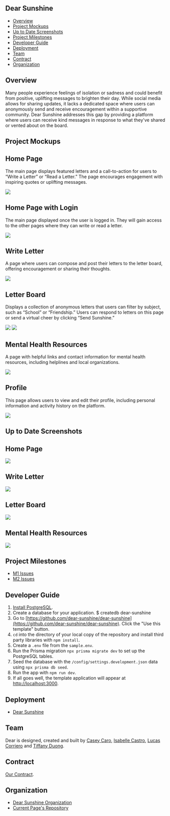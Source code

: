 ## Dear Sunshine
* [Overview](#overview)
* [Project Mockups](#project-mockups)
* [Up to Date Screenshots](#up-to-date-screenshots)
* [Project Milestones](#project-milestones)
* [Developer Guide](#developer-guide)
* [Deployment](#deployment)
* [Team](#team)
* [Contract](#contract)
* [Organization](#organization)

## Overview

Many people experience feelings of isolation or sadness and could benefit from positive, uplifting messages to brighten their day. While social media allows for sharing updates, it lacks a dedicated space where users can anonymously send and receive encouragement within a supportive community. Dear Sunshine addresses this gap by providing a platform where users can receive kind messages in response to what they've shared or vented about on the board.

## Project Mockups
<div class="container">
  <div class="content">
    <h2>Home Page</h2>
    <p>The main page displays featured letters and a call-to-action for users to “Write a Letter” or “Read a Letter.” The page encourages engagement with inspiring quotes or uplifting messages.</p>
    <img src="./home-page.jpg">
  </div>
</div>

<!-- <div class="container">
  <div class="content">
    <h2>Sign Up/Sign In</h2>
  </div>
</div>

<div class="container">
  <div class="content">
    <h2>Sign Out</h2>
  </div>
</div> -->

<div class="container">
  <div class="content">
    <h2>Home Page with Login</h2>
    <p>The main page displayed once the user is logged in. They will gain access to the other pages where they can write or read a letter.</p>
    <img src="./home-page-2.jpg">
  </div>
</div>

<div class="container">
  <div class="content">
    <h2>Write Letter</h2>
    <p>A page where users can compose and post their letters to the letter board, offering encouragement or sharing their thoughts.</p>
    <img src="./write-letter.jpg">
  </div>
</div>

<div class="container">
  <div class="content">
    <h2>Letter Board</h2>
    <p>Displays a collection of anonymous letters that users can filter by subject, such as “School” or “Friendship.” Users can respond to letters on this page or send a virtual cheer by clicking “Send Sunshine.”</p>
    <img src="./letter-board-1.jpg">
    <img src="./letter-board-2.jpg">
  </div>
</div>

<div class="container">
  <div class="content">
    <h2>Mental Health Resources</h2>
    <p>A page with helpful links and contact information for mental health resources, including helplines and local organizations.</p>
    <img src="./mental-health.jpg">
  </div>
</div>

<div class="container">
  <div class="content">
    <h2>Profile</h2>
    <p>This page allows users to view and edit their profile, including personal information and activity history on the platform.</p>
    <img src="./profile.jpg">
  </div>
</div>

## Up to Date Screenshots
<div class="container">
  <div class="content">
    <h2>Home Page</h2>
    <img src="./m1-hompepage.png">
  </div>
</div>

<!-- <div class="container">
  <div class="content">
    <h2>Sign Up/Sign In</h2>
    <img src="./m1-sign-up.png">
    <img src="./m1-sign-in.png">
  </div>
</div>

<div class="container">
  <div class="content">
    <h2>Sign Out</h2>
    <img src="./m1-sign-out.png">
  </div>
</div> -->

<div class="container">
  <div class="content">
    <h2>Write Letter</h2>
    <img src="./m1-add.png">
  </div>
</div>

<div class="container">
  <div class="content">
    <h2>Letter Board</h2>
    <img src="./m1-letter-board.png">
  </div>
</div>

<div class="container">
  <div class="content">
    <h2>Mental Health Resources</h2>
    <img src="./m1-mental-health.png">
  </div>
</div>

## Project Milestones
* [M1 Issues](https://github.com/orgs/dear-sunshine/projects/3)
* [M2 Issues](https://github.com/orgs/dear-sunshine/projects/4)

## Developer Guide
1. [Install PostgreSQL](https://www.postgresql.org/download/).
2. Create a database for your application. $ createdb dear-sunshine
3. Go to [https://github.com/dear-sunshine/dear-sunshine](https://github.com/dear-sunshine/dear-sunshine). Click the "Use this template" button.
4. `cd` into the directory of your local copy of the repository and install third party libraries with `npm install`.
5. Create a `.env` file from the `sample.env`.
6. Run the Prisma migration `npx prisma migrate dev` to set up the PostgreSQL tables.
7. Seed the database with the `/config/settings.development.json` data using `npx prisma db seed`.
8. Run the app with `npm run dev`.
9. If all goes well, the template application will appear at [http://localhost:3000](http://localhost:3000).
    
## Deployment
* [Dear Sunshine](https://dearsunshine.vercel.app/)

## Team
Dear is designed, created and built by [Casey Caro](https://kmiks.github.io/), [Isabelle Castro](https://icastro808.github.io/), [Lucas Corriero](https://lucascorriero.github.io/) and [Tiffany Duong](https://tiffanyduong1.github.io/).

## Contract
[Our Contract](https://docs.google.com/document/d/18n-m7_Bmxgu_4VKnOa8Fqvjzj1smqy1n0AgkDyvxk6c/edit?tab=t.0).

## Organization
* [Dear Sunshine Organization](https://github.com/dear-sunshine)
* [Current Page's Repository](https://github.com/dear-sunshine/dear-sunshine.github.io/tree/main)
